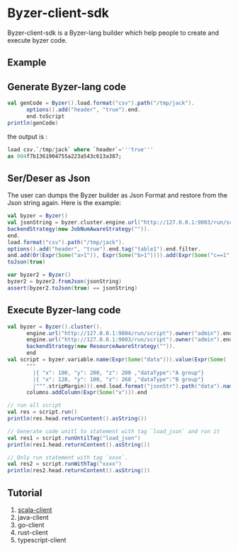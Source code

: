 # Byzer-client-sdk

Byzer-client-sdk is a Byzer-lang builder which help people to create and execute byzer code.

## Example

## Generate Byzer-lang code

```scala
val genCode = Byzer().load.format("csv").path("/tmp/jack").
      options().add("header", "true").end.
      end.toScript
println(genCode)
```

the output is :

```sql
load csv.`/tmp/jack` where `header`='''true''' 
as 004f7b1361904755a223a543c613a387;
```

## Ser/Deser as Json

The user can dumps the Byzer builder as Json Format and restore from the Json string again.
Here is the example:

```scala
val byzer = Byzer()
val jsonString = byzer.cluster.engine.url("http://127.0.0.1:9003/run/script").owner("jack").end.
backendStrategy(new JobNumAwareStrategy("")).
end.
load.format("csv").path("/tmp/jack").
options().add("header", "true").end.tag("table1").end.filter.
and.add(Or(Expr(Some("a>1")), Expr(Some("b>1")))).add(Expr(Some("c==1"))).end.end.
toJson(true)

var byzer2 = Byzer()
byzer2 = byzer2.fromJson(jsonString)
assert(byzer2.toJson(true) == jsonString)
```

## Execute Byzer-lang code

```scala
val byzer = Byzer().cluster().
      engine.url("http://127.0.0.1:9004/run/script").owner("admin").end.
      engine.url("http://127.0.0.1:9003/run/script").owner("admin").end.
      backendStrategy(new ResourceAwareStrategy("")).
      end
val script = byzer.variable.name(Expr(Some("data"))).value(Expr(Some(
      """
        |{ "x": 100, "y": 200, "z": 200 ,"dataType":"A group"}
        |{ "x": 120, "y": 100, "z": 260 ,"dataType":"B group"}
        |""".stripMargin))).end.load.format("jsonStr").path("data").namedTableName("table1").tag("load_json").end.
      columns.addColumn(Expr(Some("x"))).end

// run all script
val res = script.run()
println(res.head.returnContent().asString())

// Generate code unitl to statement with tag `load_json` and run it
val res1 = script.runUntilTag("load_json")
println(res1.head.returnContent().asString())

// Only run statement with tag `xxxx`. 
val res2 = script.runWithTag("xxxx")
println(res2.head.returnContent().asString())
```


## Tutorial

1. [scala-client](./scala-client/README.md)
2. java-client
3. go-client
4. rust-client
5. typescript-client


